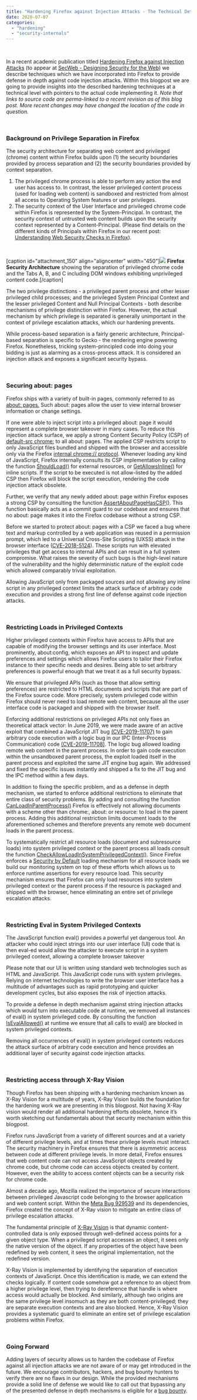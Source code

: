 ```yaml
---
title: "Hardening Firefox against Injection Attacks - The Technical Details"
date: 2020-07-07
categories: 
  - "hardening"
  - "security-internals"
---
```


 

In a recent academic publication titled [Hardening Firefox against Injection Attacks](https://research.mozilla.org/files/2020/05/hardening_firefox_against_injection_attacks.pdf) (to appear at [SecWeb - Designing Security for the Web](https://secweb.work/)) we describe techniques which we have incorporated into Firefox to provide defense in depth against code injection attacks. Within this blogpost we are going to provide insights into the described hardening techniques at a technical level with pointers to the actual code implementing it. _Note that links to source code are perma-linked to a recent revision as of this blog post. More recent changes may have changed the location of the code in question._

 

### Background on Privilege Separation in Firefox

The security architecture for separating web content and privileged (chrome) content within Firefox builds upon (1) the security boundaries provided by process separation and (2) the security boundaries provided by context separation.

1. The privileged chrome process is able to perform any action the end user has access to. In contrast, the lesser privileged content process (used for loading web content) is sandboxed and restricted from almost all access to Operating System features or user privileges.
2. The security context of the User Interface and privileged chrome code within Firefox is represented by the System-Principal. In contrast, the security context of untrusted web content builds upon the security context represented by a Content-Principal. (Please find details on the different kinds of Principals within Firefox in our recent post: [Understanding Web Security Checks in Firefox](https://blog.mozilla.org/attack-and-defense/2020/06/10/understanding-web-security-checks-in-firefox-part-1/)).

 

\[caption id="attachment\_150" align="aligncenter" width="450"\]![](images/chrome_vs_content-300x214.jpg) **Firefox Security Architecture** showing the separation of privileged chrome code and the Tabs A, B, and C including DOM windows exhibiting unprivileged content code.\[/caption\]

The two privilege distinctions - a privileged parent process and other lesser privileged child processes; and the privileged System Principal Context and the lesser privileged Content and Null Principal Contexts - both describe mechanisms of privilege distinction within Firefox. However, the actual mechanism by which privilege is separated is generally unimportant in the context of privilege escalation attacks, which our hardening prevents.

While process-based separation is a fairly generic architecture, Principal-based separation is specific to Gecko - the rendering engine powering Firefox. Nonetheless, tricking system-principled code into doing your bidding is just as alarming as a cross-process attack. It is considered an injection attack and exposes a significant security bypass.

 

### Securing about: pages

Firefox ships with a variety of built-in pages, commonly referred to as [about: pages.](https://developer.mozilla.org/en-US/docs/Mozilla/Firefox/The_about_protocol) Such about: pages allow the user to view internal browser information or change settings.

If one were able to inject script into a privileged about: page it would represent a complete browser takeover in many cases. To reduce this injection attack surface, we apply a strong Content Security Policy (CSP) of [default-src chrome:](https://searchfox.org/mozilla-central/search?q=default-src+chrome%3A&path=&case=false&regexp=false) to all about: pages. The applied CSP restricts script to only JavaScript files bundled and shipped with the browser and accessible only via the Firefox [internal chrome:// protocol](https://developer.mozilla.org/en-US/docs/Mozilla/Chrome_Registration). Whenever loading any kind of JavaScript, Firefox internally consults its CSP implementation by calling the function [ShouldLoad()](https://searchfox.org/mozilla-central/rev/027893497316897b8f292bde48dbb6da2391a331/dom/security/nsCSPContext.cpp#117) for external resources, or [GetAllowsInline()](https://searchfox.org/mozilla-central/rev/027893497316897b8f292bde48dbb6da2391a331/dom/security/nsCSPContext.cpp#518) for inline scripts. If the script to be executed is not allow-listed by the added CSP then Firefox will block the script execution, rendering the code injection attack obsolete.

Further, we verify that any newly added about: page within Firefox exposes a strong CSP by consulting the function [AssertAboutPageHasCSP()](https://searchfox.org/mozilla-central/rev/2c1092dc68c63f7bad6da6a03c5883a5ab5ff2ca/dom/security/nsContentSecurityUtils.cpp#794). This function basically acts as a commit guard to our codebase and ensures that no about: page makes it into the Firefox codebase without a strong CSP.

Before we started to protect about: pages with a CSP we faced a bug where text and markup controlled by a web application was reused in a permission prompt, which led to a Universal Cross-Site Scripting (UXSS) attack in the browser interface ([CVE-2018-5124](https://www.mozilla.org/en-US/security/advisories/mfsa2018-05/)). These scripts run with elevated privileges that get access to internal APIs and can result in a full system compromise. What raises the severity of such bugs is the high-level nature of the vulnerability and the highly deterministic nature of the exploit code which allowed comparably trivial exploitation.

Allowing JavaScript only from packaged sources and not allowing any inline script in any privileged context limits the attack surface of arbitrary code execution and provides a strong first line of defense against code injection attacks.

 

### Restricting Loads in Privileged Contexts

Higher privileged contexts within Firefox have access to APIs that are capable of modifying the browser settings and its user interface. Most prominently, about:config, which exposes an API to inspect and update preferences and settings which allows Firefox users to tailor their Firefox instance to their specific needs and desires. Being able to set arbitrary preferences is powerful enough that we treat it as a full security bypass.

We ensure that privileged APIs (such as those that allow setting preferences) are restricted to HTML documents and scripts that are part of the Firefox source code. More precisely, system privileged code within Firefox should never need to load remote web content, because all the user interface code is packaged and shipped with the browser itself.

Enforcing additional restrictions on privileged APIs not only fixes an theoretical attack vector: In June 2019, we were made aware of an active exploit that combined a JavaScript JIT bug [(CVE-2019-11707)](https://bugzilla.mozilla.org/show_bug.cgi?id=1544386) to gain arbitrary code execution with a logic bug in our IPC (Inter-Process Communication) code [(CVE-2019-11708)](https://bugzilla.mozilla.org/show_bug.cgi?id=1559858). The logic bug allowed loading remote web content in the parent process. In order to gain code execution within the unsandboxed parent process, the exploit loaded itself in the parent process and exploited the same JIT engine bug again. We addressed and fixed the specific issues instantly and shipped a fix to the JIT bug and the IPC method within a few days.

In addition to fixing the specific problem, and as a defense in depth mechanism, we started to enforce additional restrictions to eliminate that entire class of security problems. By adding and consulting the function [CanLoadInParentProcess()](https://searchfox.org/mozilla-central/rev/5a4aaccb28665807a6fd49cf48367d47fbb5a19a/docshell/base/nsDocShell.cpp#8863) Firefox is effectively not allowing documents with a scheme other than chrome:, about: or resource: to load in the parent process. Adding this additional restriction limits document loads to the aforementioned schemes and therefore prevents any remote web document loads in the parent process.

To systematically restrict all resource loads (document and subresource loads) into system privileged context or the parent process all loads consult the function [CheckAllowLoadInSystemPrivilegedContext()](https://searchfox.org/mozilla-central/source/dom/security/nsContentSecurityManager.cpp#763). Since Firefox enforces a [Security by Default](https://blog.mozilla.org/security/2016/11/10/enforcing-content-security-by-default-within-firefox/) loading mechanism for all resource loads we build our monitoring system on top of these efforts which allows us to enforce runtime assertions for every resource load. This security mechanism ensures that Firefox can only load resources into system privileged context or the parent process if the resource is packaged and shipped with the browser, hence eliminating an entire set of privilege escalation attacks.

 

### Restricting Eval in System Privileged Contexts

The JavaScript function eval() provides a powerful yet dangerous tool. An attacker who could inject strings into our user interface (UI) code that is then eval-ed would allow the attacker to execute script in a system privileged context, allowing a complete browser takeover

Please note that our UI is written using standard web technologies such as HTML and JavaScript. This JavaScript code runs with system privileges. Relying on internet technologies to write the browser user interface has a multitude of advantages such as rapid prototyping and quicker development cycles, but also exposes the risk of injection attacks.

To provide a defense in depth mechanism against string injection attacks which would turn into executable code at runtime, we removed all instances of eval() in system privileged code. By consulting the function [IsEvalAllowed()](https://searchfox.org/mozilla-central/rev/2c1092dc68c63f7bad6da6a03c5883a5ab5ff2ca/dom/security/nsContentSecurityUtils.cpp#394) at runtime we ensure that all calls to eval() are blocked in system privileged contexts.

Removing all occurrences of eval() in system privileged contexts reduces the attack surface of arbitrary code execution and hence provides an additional layer of security against code injection attacks.

 

### Restricting access through X-Ray Vision

Though Firefox has been shipping with a hardening mechanism known as X-Ray Vision for a multitude of years, X-Ray Vision builds the foundation for the hardening work we are presenting in this blogpost. Not having X-Ray vision would render all additional hardening efforts obsolete, hence it’s worth sketching out fundamentals about that security mechanism within this blogpost.

Firefox runs JavaScript from a variety of different sources and at a variety of different privilege levels, and at times these privilege levels must interact. The security machinery in Firefox ensures that there is asymmetric access between code at different privilege levels. In more detail, Firefox ensures that web content code can not access JavaScript objects created by chrome code, but chrome code can access objects created by content. However, even the ability to access content objects can be a security risk for chrome code.

Almost a decade ago, Mozilla realized the importance of secure interactions between privileged Javascript code belonging to the browser application and web content script. Within the [Meta Bug 929539](https://bugzilla.mozilla.org/show_bug.cgi?id=929539) and its dependencies, Firefox created the concept of X-Ray vision to mitigate an entire class of privilege escalation attacks.

The fundamental principle of [X-Ray Vision](https://developer.mozilla.org/en-US/docs/Mozilla/Tech/Xray_vision) is that dynamic content-controlled data is only exposed through well-defined access points for a given object type. When a privileged script accesses an object, it sees only the native version of the object. If any properties of the object have been redefined by web content, it sees the original implementation, not the redefined version.

X-Ray Vision is implemented by identifying the separation of execution contexts of JavaScript. Once this identification is made, we can extend the checks logically. If content code somehow got a reference to an object from a higher privilege level, then trying to dereference that handle is where access would actually be blocked. And similarly, although two origins are the same privilege level insomuch as they are both content-privileged; they are separate execution contexts and are also blocked. Hence, X-Ray Vision provides a systematic guard to eliminate an entire set of privilege escalation problems within Firefox.

 

### Going Forward

Adding layers of security allows us to harden the codebase of Firefox against all injection attacks we are not aware of or may get introduced in the future. We encourage contributors, hackers, and bug bounty hunters to verify there are no flaws in our design. While the provided mechanisms provide a solid line of defense we would like to call out that bypassing any of the presented defense in depth mechanisms is eligible for a [bug bounty](https://www.mozilla.org/en-US/security/client-bug-bounty/).
